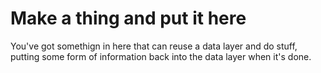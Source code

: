 # Make a thing and put it here

You've got somethign in here that can reuse a data layer and do stuff, putting some form of information back into the data layer when it's done.